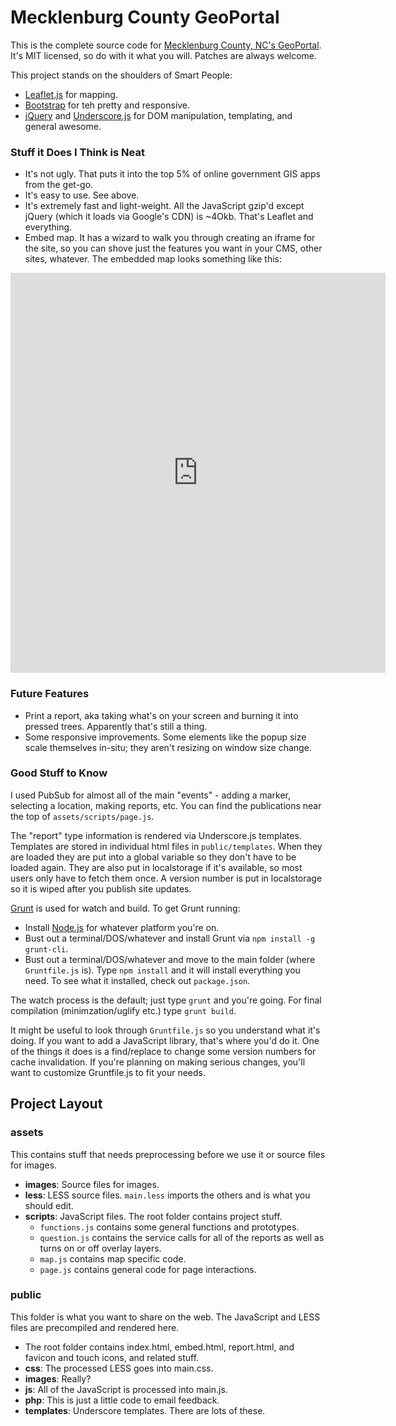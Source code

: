 Mecklenburg County GeoPortal
==================================

This is the complete source code for [Mecklenburg County, NC's GeoPortal](http://maps.co.mecklenburg.nc.us/). It's MIT licensed, so do with it what you will. Patches are always welcome.

This project stands on the shoulders of Smart People:
+ [Leaflet.js](http://leafletjs.com/) for mapping.
+ [Bootstrap](http://twitter.github.io/bootstrap/) for teh pretty and responsive.
+ [jQuery](http://jquery.com/) and [Underscore.js](http://underscorejs.org/) for DOM manipulation, templating, and general awesome.

### Stuff it Does I Think is Neat
+ It's not ugly. That puts it into the top 5% of online government GIS apps from the get-go.
+ It's easy to use. See above.
+ It's extremely fast and light-weight. All the JavaScript gzip'd except jQuery (which it loads via Google's CDN) is ~4Okb. That's Leaflet and everything.
+ Embed map. It has a wizard to walk you through creating an iframe for the site, so you can shove just the features you want in your CMS, other sites, whatever. The embedded map looks something like this:

<iframe frameborder="0" width="600" height="640" src="http://maps.co.mecklenburg.nc.us/geoportal/embed.html?s=true&matid=150772&lng=-80.801&lat=35.2878&qs=parks,libraries,schools-magnet&dq=parks"></iframe>

### Future Features
+ Print a report, aka taking what's on your screen and burning it into pressed trees. Apparently that's still a thing.
+ Some responsive improvements. Some elements like the popup size scale themselves in-situ; they aren't resizing on window size change.

### Good Stuff to Know
I used PubSub for almost all of the main "events" - adding a marker, selecting a location, making reports, etc. You can find the publications near the top of `assets/scripts/page.js`.

The "report" type information is rendered via Underscore.js templates. Templates are stored in individual html files in `public/templates`. When they are loaded they are put into a global variable so they don't have to be loaded again. They are also put in localstorage if it's available, so most users only have to fetch them once. A version number is put in localstorage so it is wiped after you publish site updates.

[Grunt](http://gruntjs.com/) is used for watch and build. To get Grunt running:
+ Install [Node.js](http://nodejs.org/) for whatever platform you're on.
+ Bust out a terminal/DOS/whatever and install Grunt via `npm install -g grunt-cli`.
+ Bust out a terminal/DOS/whatever and move to the main folder (where `Gruntfile.js` is). Type `npm install` and it will install everything you need. To see what it installed, check out `package.json`.

The watch process is the default; just type `grunt` and you're going. For final compilation (minimzation/uglify etc.) type `grunt build`.

It might be useful to look through `Gruntfile.js` so you understand what it's doing. If you want to add a JavaScript library, that's where you'd do it. One of the things it does is a find/replace to change some version numbers for cache invalidation. If you're planning on making serious changes, you'll want to customize Gruntfile.js to fit your needs.

## Project Layout
### assets
This contains stuff that needs preprocessing before we use it or source files for images.
+ __images__: Source files for images.
+ __less__: LESS source files. `main.less` imports the others and is what you should edit.
+ __scripts__: JavaScript files. The root folder contains project stuff.
    + `functions.js` contains some general functions and prototypes.
    + `question.js` contains the service calls for all of the reports as well as turns on or off overlay layers.
    + `map.js` contains map specific code.
    + `page.js` contains general code for page interactions.

### public
This folder is what you want to share on the web. The JavaScript and LESS files are precompiled and rendered here.
+ The root folder contains index.html, embed.html, report.html, and favicon and touch icons, and related stuff.
+ __css__: The processed LESS goes into main.css.
+ __images__: Really?
+ __js__: All of the JavaScript is processed into main.js.
+ __php__: This is just a little code to email feedback.
+ __templates__: Underscore templates. There are lots of these.

